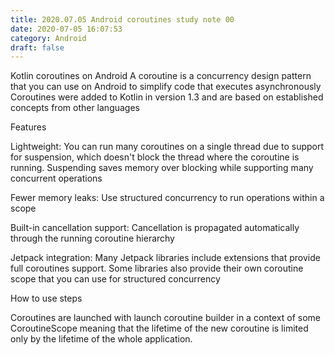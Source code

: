 ```yaml
---
title: 2020.07.05 Android coroutines study note 00
date: 2020-07-05 16:07:53
category: Android
draft: false
---
```


Kotlin coroutines on Android
A coroutine is a concurrency design pattern that you can use on Android to simplify code that executes asynchronously Coroutines were added to Kotlin in version 1.3 and are based on established concepts from other languages

Features

Lightweight: You can run many coroutines on a single thread due to support for suspension, which doesn't block the thread where the coroutine is running. Suspending saves memory over blocking while supporting many concurrent operations

Fewer memory leaks: Use structured concurrency to run operations within a scope

Built-in cancellation support: Cancellation is propagated automatically through the running coroutine hierarchy

Jetpack integration: Many Jetpack libraries include extensions that provide full coroutines support. Some libraries also provide their own coroutine scope that you can use for structured concurrency


How to use steps

Coroutines are launched with launch coroutine builder in a context of some CoroutineScope meaning that the lifetime of the new coroutine is limited only by the lifetime of the whole application.










